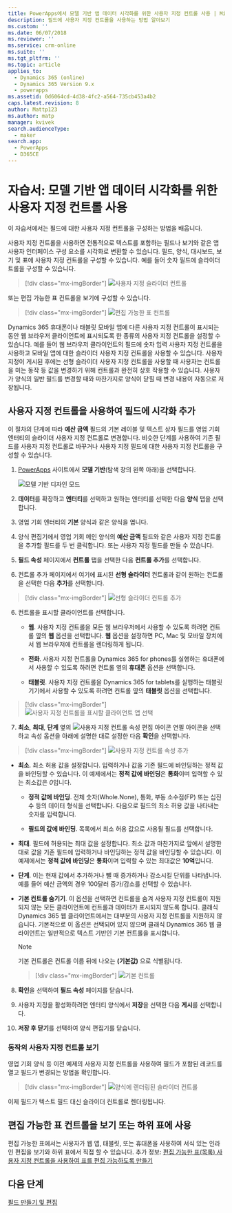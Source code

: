 ```yaml
---
title: PowerApps에서 모델 기반 앱 데이터 시각화를 위한 사용자 지정 컨트롤 사용 | MicrosoftDocs
description: 필드에 사용자 지정 컨트롤을 사용하는 방법 알아보기
ms.custom: ''
ms.date: 06/07/2018
ms.reviewer: ''
ms.service: crm-online
ms.suite: ''
ms.tgt_pltfrm: ''
ms.topic: article
applies_to:
  - Dynamics 365 (online)
  - Dynamics 365 Version 9.x
  - powerapps
ms.assetid: 0d6064cd-4d38-4fc2-a564-735cb453a4b2
caps.latest.revision: 8
author: Mattp123
ms.author: matp
manager: kvivek
search.audienceType:
  - maker
search.app:
  - PowerApps
  - D365CE
---
```

# <a name="tutorial-use-custom-controls-for-model-driven-app-data-visualizations"></a>자습서: 모델 기반 앱 데이터 시각화를 위한 사용자 지정 컨트롤 사용

이 자습서에서는 필드에 대한 사용자 지정 컨트롤을 구성하는 방법을 배웁니다. 

사용자 지정 컨트롤을 사용하면 전통적으로 텍스트를 포함하는 필드나 보기와 같은 앱 사용자 인터페이스 구성 요소를 시각화로 변환할 수 있습니다. 필드, 양식, 대시보드, 보기 및 표에 사용자 지정 컨트롤을 구성할 수 있습니다. 예를 들어 숫자 필드에 슬라이더 트롤을 구성할 수 있습니다.

   > [!div class="mx-imgBorder"] 
   > ![사용자 지정 슬라이더 컨트롤](media/slider-control.PNG "필드용 슬라이더 컨트롤")

또는 편집 가능한 표 컨트롤을 보기에 구성할 수 있습니다. 

   > [!div class="mx-imgBorder"] 
   > ![편집 가능한 표 컨트롤](media/editable-grid-example.png)

Dynamics 365 휴대폰이나 태블릿 모바일 앱에 다른 사용자 지정 컨트롤이 표시되는 동안 웹 브라우저 클라이언트에 표시되도록 한 종류의 사용자 지정 컨트롤을 설정할 수 있습니다. 예를 들어 웹 브라우저 클라이언트의 필드에 숫자 입력 사용자 지정 컨트롤을 사용하고 모바일 앱에 대한 슬라이더 사용자 지정 컨트롤을 사용할 수 있습니다. 사용자 지정이 게시된 후에는 선형 슬라이더 사용자 지정 컨트롤을 사용할 때 사용자는 컨트롤을 미는 동작 등 값을 변경하기 위해 컨트롤과 완전히 상호 작용할 수 있습니다. 사용자가 양식의 일반 필드를 변경할 때와 마찬가지로 양식이 닫힐 때 변경 내용이 자동으로 저장됩니다.  
  
## <a name="use-a-custom-control-to-add-visualizations-to-a-field"></a>사용자 지정 컨트롤을 사용하여 필드에 시각화 추가  
 이 절차의 단계에 따라 **예산 금액** 필드의 기본 레이블 및 텍스트 상자 필드를 영업 기회 엔터티의 슬라이더 사용자 지정 컨트롤로 변경합니다. 비슷한 단계를 사용하여 기존 필드를 사용자 지정 컨트롤로 바꾸거나 사용자 지정 필드에 대한 사용자 지정 컨트롤을 구성할 수 있습니다.  
  
1.  [PowerApps](https://web.powerapps.com/?utm_source=padocs&utm_medium=linkinadoc&utm_campaign=referralsfromdoc) 사이트에서 **모델 기반**(탐색 창의 왼쪽 아래)을 선택합니다.  

     ![모델 기반 디자인 모드](media/model-driven-switch.png)

2.  **데이터**를 확장하고 **엔터티**를 선택하고 원하는 엔터티를 선택한 다음 **양식** 탭을 선택합니다.  
  
2.  영업 기회 엔터티의 **기본** 양식과 같은 양식을 엽니다. 
  
3.  양식 편집기에서 영업 기회 메인 양식의 **예산 금액** 필드와 같은 사용자 지정 컨트롤을 추가할 필드를 두 번 클릭합니다. 또는 사용자 지정 필드를 만들 수 있습니다. 
  
4.  **필드 속성** 페이지에서 **컨트롤** 탭을 선택한 다음 **컨트롤 추가**를 선택합니다.  
  
5.  컨트롤 추가 페이지에서 여기에 표시된 **선형 슬라이더** 컨트롤과 같이 원하는 컨트롤을 선택한 다음 **추가**를 선택합니다.  

   > [!div class="mx-imgBorder"] 
   > ![선형 슬라이더 컨트롤 추가](media/add-slider.PNG "선형 슬라이더 컨트롤 추가")  
  
6.  컨트롤을 표시할 클라이언트를 선택합니다.  
  
    - **웹**. 사용자 지정 컨트롤을 모든 웹 브라우저에서 사용할 수 있도록 하려면 컨트롤 옆의 **웹** 옵션을 선택합니다. **웹** 옵션을 설정하면 PC, Mac 및 모바일 장치에서 웹 브라우저에 컨트롤을 렌더링하게 됩니다.  
  
    - **전화**. 사용자 지정 컨트롤을 Dynamics 365 for phones를 실행하는 휴대폰에서 사용할 수 있도록 하려면 컨트롤 옆의 **휴대폰** 옵션을 선택합니다.  
  
    - **태블릿**. 사용자 지정 컨트롤을 Dynamics 365 for tablets를 실행하는 태블릿 기기에서 사용할 수 있도록 하려면 컨트롤 옆의 **태블릿** 옵션을 선택합니다.  
  
   > [!div class="mx-imgBorder"] 
   > ![사용자 지정 컨트롤을 표시할 클라이언트 앱 선택](media/choose-client.png "사용자 지정 컨트롤을 표시할 클라이언트 앱 선택")  
  
7.  **최소**, **최대**, **단계** 옆의 ![사용자 지정 컨트롤 속성 편집 아이콘](media/ccf-pencil-icon.png "사용자 지정 컨트롤 속성 편집 아이콘") 연필 아이콘을 선택하고 속성 옵션을 아래에 설명한 대로 설정한 다음 **확인**을 선택합니다.  
  
   > [!div class="mx-imgBorder"] 
   > ![사용자 지정 컨트롤 속성 추가](media/ccf-add-properties.png "사용자 지정 컨트롤 속성 추가")
  
   - **최소**. 최소 허용 값을 설정합니다. 입력하거나 값을 기존 필드에 바인딩하는 정적 값을 바인딩할 수 있습니다. 이 예제에서는 **정적 값에 바인딩**은 **통화**이며 입력할 수 있는 최소값은 *0*입니다.  
  
       - **정적 값에 바인딩**. 전체 숫자(Whole.None), 통화, 부동 소수점(FP) 또는 십진수 등의 데이터 형식을 선택합니다. 다음으로 필드의 최소 허용 값을 나타내는 숫자를 입력합니다.  
  
       - **필드의 값에 바인딩**. 목록에서 최소 허용 값으로 사용될 필드를 선택합니다.  
  
   - **최대**. 필드에 허용되는 최대 값을 설정합니다. 최소 값과 마찬가지로 앞에서 설명한 대로 값을 기존 필드에 입력하거나 바인딩하는 정적 값을 바인딩할 수 있습니다. 이 예제에서는 **정적 값에 바인딩**은 **통화**이며 입력할 수 있는 최대값은 **10억**입니다.  
  
   - **단계**. 이는 현재 값에서 추가하거나 뺄 때 증가하거나 감소시킬 단위를 나타냅니다. 예를 들어 예산 금액의 경우 100달러 증가/감소를 선택할 수 있습니다.  
  
   - **기본 컨트롤 숨기기**. 이 옵션을 선택하면 컨트롤을 숨겨 사용자 지정 컨트롤이 지원되지 않는 모든 클라이언트에 컨트롤과 데이터가 표시되지 않도록 합니다. 클래식 Dynamics 365 웹 클라이언트에서는 대부분의 사용자 지정 컨트롤을 지원하지 않습니다. 기본적으로 이 옵션은 선택되어 있지 않으며 클래식 Dynamics 365 웹 클라이언트는 일반적으로 텍스트 기반인 기본 컨트롤을 표시합니다.  
  
       > [!NOTE]
       >  기본 컨트롤은 컨트롤 이름 뒤에 나오는 **(기본값)** 으로 식별됩니다.  
       >   
       > > [!div class="mx-imgBorder"] 
       > > ![기본 컨트롤](media/default-control.png "기본 컨트롤")  
  
8.  **확인**을 선택하여 **필드 속성** 페이지를 닫습니다.  
  
9. 사용자 지정을 활성화하려면 엔터티 양식에서 **저장**을 선택한 다음 **게시**를 선택합니다.  
  
10. **저장 후 닫기**를 선택하여 양식 편집기를 닫습니다.  
  
### <a name="see-the-custom-control-in-action"></a>동작의 사용자 지정 컨트롤 보기  
 영업 기회 양식 등 이전 예제의 사용자 지정 컨트롤을 사용하여 필드가 포함된 레코드를 열고 필드가 변경되는 방법을 확인합니다.  
  
   > [!div class="mx-imgBorder"] 
   > ![양식에 렌더링된 슬라이더 컨트롤](media/slider-control.PNG "양식에 렌더링된 슬라이더 컨트롤")  
  
 이제 필드가 텍스트 필드 대신 슬라이더 컨트롤로 렌더링됩니다. 

## <a name="use-the-editable-grid-control-on-a-view-or-sub-grid"></a>편집 가능한 표 컨트롤을 보기 또는 하위 표에 사용

편집 가능한 표에서는 사용자가 웹 앱, 태블릿, 또는 휴대폰을 사용하여 서식 있는 인라인 편집을 보기와 하위 표에서 직접 할 수 있습니다. 추가 정보: [편집 가능한 표(목록) 사용자 지정 컨트롤을 사용하여 표를 편집 가능하도록 만들기](make-grids-lists-editable-custom-control.md) 
  
## <a name="next-steps"></a>다음 단계  
[필드 만들기 및 편집](../common-data-service/create-edit-fields.md)

